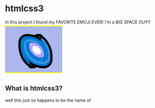 # htmlcss3 
In this project I found my FAVORITE EMOJI EVER! 
I'm a BIG SPACE GUY!!
![logo](./photos/logo.png)

## What is htmlcss3?

well this just so happens to be the name of 

